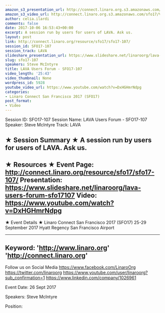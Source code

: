 ```yaml
---
amazon_s3_presentation_url: http://connect.linaro.org.s3.amazonaws.com/sfo17/Presentations/SFO17-107.pdf
amazon_s3_video_url: http://connect.linaro.org.s3.amazonaws.com/sfo17/Videos/SFO17-107%20LAVA%20Users%20Forum.mp4
author: celia.ilardi
comments: false
date: 2017-10-06 16:53:43+00:00
excerpt: A session run by users for users of LAVA. Ask us.
layout: post
link: http://connect.linaro.org/resource/sfo17/sfo17-107/
session_id: SFO17-107
session_track: LAVA
slideshare_presentation_url: https://www.slideshare.net/linaroorg/lava-users-forum-sfo17107
slug: sfo17-107
speakers: Steve McIntyre
title: LAVA Users Forum - SFO17-107
video_length: '25:43'
video_thumbnail: None
wordpress_id: 5928
youtube_video_url: https://www.youtube.com/watch?v=DxHGHmrNdpg
categories:
- Linaro Connect San Francisco 2017 (SFO17)
post_format:
- Video
---
```


Session ID: SFO17-107
Session Name: LAVA Users Forum - SFO17-107
Speaker: Steve McIntyre 
Track: LAVA


★ Session Summary ★
A session run by users for users of LAVA. Ask us.
---------------------------------------------------
★ Resources ★
Event Page: http://connect.linaro.org/resource/sfo17/sfo17-107/
Presentation: https://www.slideshare.net/linaroorg/lava-users-forum-sfo17107
Video: https://www.youtube.com/watch?v=DxHGHmrNdpg
 ---------------------------------------------------

★ Event Details ★
Linaro Connect San Francisco 2017 (SFO17)
25-29 September 2017
Hyatt Regency San Francisco Airport

---------------------------------------------------
Keyword: 
'http://www.linaro.org'
'http://connect.linaro.org'
---------------------------------------------------
Follow us on Social Media
https://www.facebook.com/LinaroOrg
https://twitter.com/linaroorg
https://www.youtube.com/user/linaroorg?sub_confirmation=1
https://www.linkedin.com/company/1026961

Event Date: 26 Sept 2017

Speakers: Steve McIntyre

Position: 
